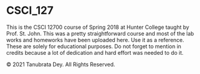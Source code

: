 # CSCI_127

This is the CSCI 12700 course of Spring 2018 at Hunter College taught by Prof. St. John.
This was a pretty straightforward course and most of the lab works and homeworks 
have been uploaded here. Use it as a reference. These are solely for educational purposes.
Do not forget to mention in credits because a lot of dedication and hard effort was needed 
to do it.

© 2021 Tanubrata Dey. All Rights Reserved.
